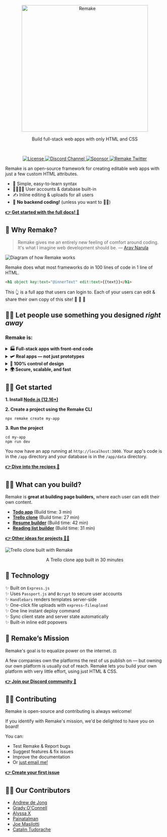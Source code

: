 <p align="center">
  <a href="https://storybook.js.org/">
    <img src="https://user-images.githubusercontent.com/364330/98124113-bc603180-1e80-11eb-882e-e2246940c7a4.png" alt="Remake" width="400" />
  </a>
</p>

<p align="center">Build full-stack web apps with only HTML and CSS</p>

<br/>

<p align="center">
  <a href="https://github.com/remake/remake-cli/blob/master/LICENSE">
    <img src="https://img.shields.io/github/license/remake/remake-cli" alt="License" />
  </a>
  <a href="https://discord.gg/FB3gNxw">
    <img src="https://img.shields.io/badge/discord-join-7289DA.svg?logo=discord&longCache=true&style=flat" alt="Discord Channel" />
  </a>
  <a href="https://github.com/sponsors/remake">
    <img src="https://img.shields.io/static/v1?label=Sponsor&message=%E2%9D%A4&logo=GitHub&link=<url>" alt="Sponsor" />
  </a>
  <a href="https://twitter.com/intent/follow?screen_name=remaketheweb">
    <img src="https://badgen.net/twitter/follow/remaketheweb?icon=twitter&label=%40remake" alt="Remake Twitter" />
  </a>
</p>

Remake is an open-source framework for creating editable web apps with just a few custom HTML attributes.

- 💎 Simple, easy-to-learn syntax
- 👨‍👩‍👧‍👦 User accounts & database built-in
- ✍️ Inline editing & uploads for all users
- 🚫 **No backend coding!** (unless you want to 👩‍💻)

<b><a href="https://docs.remaketheweb.com/">👉 Get started with the full docs! 📖</a></b>

## 🤔 Why Remake?

> Remake gives me an entirely new feeling of comfort around coding. It's what I imagine web development should be. — [Arav Narula](https://twitter.com/HeyArav)

![Diagram of how Remake works](https://user-images.githubusercontent.com/364330/98125645-b5d2b980-1e82-11eb-909f-527bf0ff224e.png)

Remake does what most frameworks do in 100 lines of code in 1 line of HTML.

```html
<h1 object key:text="@innerText" edit:text>{{text}}</h1>
```

This 👆 is a full app that users can login to. Each of your users can edit & share their own copy of this site! 📰 📰 📰

## 👩‍🎨 Let people use something you designed *right away*

### Remake is:

<details>
  <summary><b>🏭 Full-stack apps with front-end code</b></summary>
  
  Remake takes care of the rest: user accounts, persistent data, instant deployments, and routing. Each user gets their own account and data.
</details>

<details>
  <summary><b>🛩 Real apps — not just prototypes</b></summary>
  
  Remake feels like prototyping because it was designed to. The goal was to make web development feel like using a single template and a single JSON file.
</details>

<details>
  <summary><b>🎨 100% control of design</b></summary>
  
  Remake is open source. You own the code. There's no platform lock-in and you have 100% control over your app's design.
</details>

<details>
  <summary><b>🌍 Secure, scalable, and fast</b></summary>
  
  Highly secure authentication. And server-rendered, so your pages load quickly even on low-power devices and slow connections.
</details>


## 👩‍🏫 Get started

**1. Install [Node.js (12.16+)](https://nodejs.org/)**

**2. Create a project using the Remake CLI**

```
npx remake create my-app
```

**3. Run the project**

```
cd my-app
npm run dev
```

You now have an app running at `http://localhost:3000`. Your app's code is in the `/app` directory and your database is in the `/app/data` directory.

<b><a href="https://recipes.remaketheweb.com/">👉 Dive into the recipes 🤿</a></b>

## 👨‍🏭 What can you build?

Remake is **great at building page builders,** where each user can edit their own content.

- **[Todo app](https://docs.remaketheweb.com/a-simple-example-app/)** (Build time: 3 min)
- **[Trello clone](https://kanban.remakeapps.com/)** (Build time: 27 min)
- **[Resume builder](https://resume-builder.remakeapps.com/)** (Build time: 42 min)
- [**Reading list builder**](https://shelfpageapp.remakeapps.com/) (Build time: 31 min)

<b><a href="https://ideas.remaketheweb.com/">👉 Other ideas for projects 👩‍💻</a></b>

![Trello clone built with Remake](https://user-images.githubusercontent.com/364330/98126081-2f6aa780-1e83-11eb-8367-e582daaf8997.png)

<p align="center">A Trello clone app built in 30 minutes</p>

## 💾 Technology

✨ Built on `Express.js`<br> ✨ Uses `Passport.js` and `Bcrypt` to secure user accounts<br> ✨ `Handlebars` renders templates server-side<br> ✨ One-click file uploads with `express-fileupload`<br> ✨ One line instant deploy command<br> ✨ Sync client state and server state automatically<br> ✨ Built-in inline edit popovers<br>

## 🚀 Remake’s Mission

Remake's goal is to equalize power on the internet. ⚖️ 

A few companies own the platforms the rest of us publish on — but owning our own platform is usually out of reach. Remake lets you build your own platform with very little effort, using just HTML & CSS.

<b><a href="https://discord.gg/FB3gNxw">👉 Join our Discord community 💬</a></b>

## 👩‍💻 Contributing

Remake is open-source and contributing is always welcome! 

If you identify with Remake's mission, we'd be delighted to have you on board!

You can:
- Test Remake & Report bugs
- Suggest features & fix issues
- Improve the documentation
- Or [just email me!](mailto:david@remaketheweb.com)

<b><a href="https://github.com/remake/remake-cli/issues/new?assignees=&labels=&template=feature_request.md&title=My%20first%20issue">👉 Create your first issue</a></b>

## 👩‍💻 Our Contributors

- [Andrew de Jong](https://gitlab.com/android4682)
- [Grady O'Connell](https://github.com/flipcoder)
- [Alyssa X](https://alyssax.com/)
- [Painatalman](https://github.com/Painatalman)
- [Joe Masilotti](https://masilotti.com/)
- [Catalin Tudorache](https://charlietango.co/)

